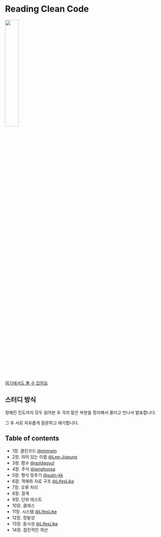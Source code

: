 # Reading Clean Code 

<a href="http://www.yes24.com/Product/Goods/11681152" target="_blank">
<img src="https://user-images.githubusercontent.com/101321313/218290576-a964125e-4e7f-482c-87e5-c0b6e6cc970b.png" width="30%" height="30%"/>
</a>

[여기에서도 볼 수 있어요](https://kukingclass.gitbook.io/cleancode/)

## 스터디 방식

정해진 진도까지 모두 읽어본 후 각자 맡은 부분을 정리해서 올리고 만나서 발표합니다.

그 후 서로 자유롭게 질문하고 얘기합니다.

## Table of contents

- 1장. 클린코드 [@mimwin](https://github.com/mimwin)
- 2장. 의미 있는 이름 [@Lee-Jiseung](https://github.com/Lee-Jiseung)
- 3장. 함수 [@goldggyul](https://github.com/goldggyul)
- 4장. 주석 [@janghoosa](https://github.com/janghoosa)
- 5장. 형식 맞추기 [@sujin-kk](https://github.com/sujin-kk)
- 6장. 객체와 자료 구조 [@LifesLike](https://github.com/LifesLike)
- 7장. 오류 처리
- 8장. 경계
- 9장. 단위 테스트
- 10장. 클래스
- 11장. 시스템 [@LifesLike](https://github.com/LifesLike)
- 12장. 창발성
- 13장. 동시성 [@LifesLike](https://github.com/LifesLike)
- 14장. 점진적인 개선


